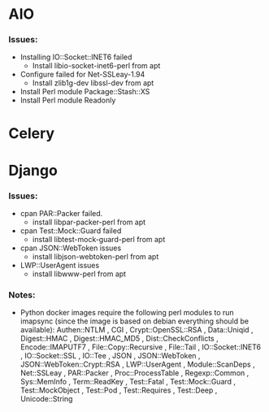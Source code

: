 # AIO

### Issues:
- Installing IO::Socket::INET6 failed
    * Install libio-socket-inet6-perl from apt
- Configure failed for Net-SSLeay-1.94
    * Install zlib1g-dev libssl-dev from apt
- Install Perl module Package::Stash::XS
- Install Perl module Readonly


# Celery


# Django

### Issues:
- cpan PAR::Packer failed.
    * install libpar-packer-perl from apt
- cpan Test::Mock::Guard failed
    * install libtest-mock-guard-perl from apt
- cpan JSON::WebToken issues
    * install libjson-webtoken-perl from apt
- LWP::UserAgent issues
    * install libwww-perl from apt
### Notes:

- Python docker images require the following perl modules to run imapsync (since the image is based on debian everything should be available):
    Authen::NTLM , CGI , Crypt::OpenSSL::RSA , Data::Uniqid , Digest::HMAC , Digest::HMAC_MD5 , Dist::CheckConflicts , Encode::IMAPUTF7 , File::Copy::Recursive , File::Tail , IO::Socket::INET6 , IO::Socket::SSL , IO::Tee , JSON , JSON::WebToken , JSON::WebToken::Crypt::RSA , LWP::UserAgent , Module::ScanDeps , Net::SSLeay , PAR::Packer , Proc::ProcessTable , Regexp::Common , Sys::MemInfo , Term::ReadKey , Test::Fatal , Test::Mock::Guard , Test::MockObject , Test::Pod , Test::Requires , Test::Deep , Unicode::String

